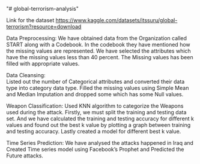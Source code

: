 "# global-terrorism-analysis" 

Link for the dataset 
https://www.kaggle.com/datasets/itssuru/global-terrorism?resource=download

Data Preprocessing: 
We have obtained data from the Organization called START along with a 
Codebook. In the codebook they have mentioned how the missing values are 
represented. We have selected the attributes which have the missing values less 
than 40 percent. The Missing values has been filled with appropriate values. 

Data Cleansing:  
Listed out the number of Categorical attributes and converted their data type into 
category data type. Filled the missing values using Simple Mean and Median 
Imputation and dropped some which has some Null values. 

Weapon Classification: 
Used KNN algorithm to categorize the Weapons used during the attack. Firstly, 
we must split the training and testing data set. And we have calculated the training 
and testing accuracy for different k values and found out the best k value by 
plotting a graph between training and testing accuracy. Lastly created a model for 
different best k value.
 
Time Series Prediction: 
We have analysed the attacks happened in Iraq and Created Time series model 
using Facebook’s Prophet and Predicted the Future attacks. 
